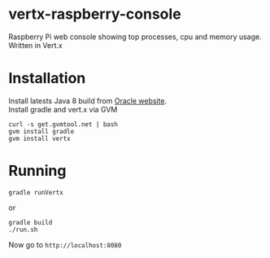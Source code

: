 vertx-raspberry-console
=======================

Raspberry Pi web console showing top processes, cpu and memory usage. Written in Vert.x

Installation
============
Install latests Java 8 build from [Oracle website](http://jdk8.java.net/fxarmpreview).
<br/>
Install gradle and vert.x via GVM 
```
curl -s get.gvmtool.net | bash
gvm install gradle
gvm install vertx
```

Running
=======
```
gradle runVertx
```

or 

```
gradle build
./run.sh
```

Now go to `http://localhost:8080`
